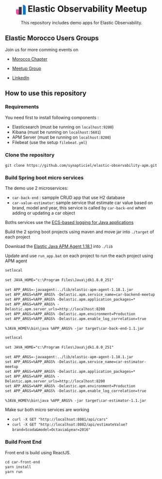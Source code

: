 <h1 align='center'><img src='observability-logo.svg' alt='Elastic Observability' width='32' valign='middle' /> Elastic Observability Meetup</h1>

<p align='center'>This repository includes demo apps for Elastic Observability.</p>

## Elastic Morocco Users Groups

Join us for more comming events on
- [Morocco Chapter](https://community.elastic.co/morocco)

- [Meetup Group](https://www.meetup.com/Elastic-Morocco-User-Group)

- [LinkedIn](https://www.linkedin.com/groups/12289643/)

## How to use this repository

### Requirements
You need first to install following components :
- Elasticsearch (must be running on `localhost:9200`)
- Kibana (must be running on `localhost:5601`)
- APM Server (must be running on `localhost:8200`)
- Filebeat (use the setup `filebeat.yml`)
### Clone the repository

```
git clone https://github.com/synapticiel/elastic-observability-apm.git
```
### Build Spring boot micro services

The demo use 2 microservices:

- `car-back-end` : sampple CRUD app that use H2 database
- `car-value-estimator`: sample service that estimate car value based on brand, model and year, this service is called by `car-back-end` when adding or updating a car object

Boths services use the [ECS-based logging for Java applications
](https://github.com/elastic/ecs-logging-java)

Build the 2 spring boot projects using maven and move jar into `./target` of each project

Download the [Elastic Java APM Agent 1.18.1](https://search.maven.org/remotecontent?filepath=co/elastic/apm/elastic-apm-agent/1.18.1/elastic-apm-agent-1.18.1.jar) into `./lib`

Update and use `run_app.bat` on each project to run the each project using APM agent

```
setlocal

set JAVA_HOME="c:\Program Files\Java\jdk1.8.0_251"

set APP_ARGS=-javaagent:../lib/elastic-apm-agent-1.18.1.jar
set APP_ARGS=%APP_ARGS% -Delastic.apm.service_name=car-backend-meetup
set APP_ARGS=%APP_ARGS% -Delastic.apm.application_packages=*
set APP_ARGS=%APP_ARGS% -Delastic.apm.server_urls=http://localhost:8200
set APP_ARGS=%APP_ARGS% -Delastic.apm.environment=Production
set APP_ARGS=%APP_ARGS% -Delastic.apm.enable_log_correlation=true

%JAVA_HOME%\bin\java %APP_ARGS% -jar target\car-back-end-1.1.jar
```

```
setlocal

set JAVA_HOME="c:\Program Files\Java\jdk1.8.0_251"

set APP_ARGS=-javaagent:../lib/elastic-apm-agent-1.18.1.jar
set APP_ARGS=%APP_ARGS% -Delastic.apm.service_name=car-estimator-meetup
set APP_ARGS=%APP_ARGS% -Delastic.apm.application_packages=*
set APP_ARGS=%APP_ARGS% -Delastic.apm.server_urls=http://localhost:8200
set APP_ARGS=%APP_ARGS% -Delastic.apm.environment=Production
set APP_ARGS=%APP_ARGS% -Delastic.apm.enable_log_correlation=true

%JAVA_HOME%\bin\java %APP_ARGS% -jar target\car-estimator-1.1.jar
```

Make sur both micro services are working
- `curl -X GET "http://localhsot:8081/api/cars"`
- `curl -X GET "http://localhsot:8082/api/estimateValue?brand=Scoda&model=Octavia&year=2016"`


### Build Front End
Front end is build using ReactJS.

```
cd car-front-end
yarn install
yarn run
```
